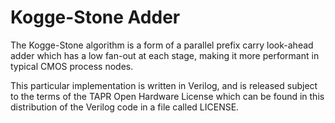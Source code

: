 # Kogge-Stone Adder

The Kogge-Stone algorithm is a form of a parallel prefix carry look-ahead
adder which has a low fan-out at each stage, making it more performant in
typical CMOS process nodes.

This particular implementation is written in Verilog, and is released
subject to the terms of the TAPR Open Hardware License which can be found
in this distribution of the Verilog code in a file called LICENSE.

